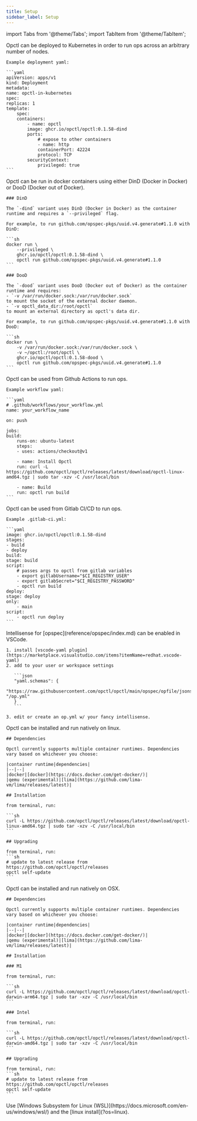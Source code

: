 ```yaml
---
title: Setup
sidebar_label: Setup
---
```

import Tabs from '@theme/Tabs';
import TabItem from '@theme/TabItem';

<Tabs queryString="os">  
  <TabItem value="kubernetes" label="Kubernetes">
    Opctl can be deployed to Kubernetes in order to run ops across an arbitrary number of nodes.

    Example deployment yaml:

    ```yaml
    apiVersion: apps/v1
    kind: Deployment
    metadata:
    name: opctl-in-kubernetes
    spec:
    replicas: 1
    template:
        spec:
        containers:
            - name: opctl
            image: ghcr.io/opctl/opctl:0.1.58-dind
            ports:
                # expose to other containers
                - name: http
                containerPort: 42224
                protocol: TCP
            securityContext:
                privileged: true
    ```
  </TabItem>
  <TabItem value="docker" label="Docker">
    Opctl can be run in docker containers using either DinD (Docker in Docker) or DooD (Docker out of Docker).

    ### DinD

    The `-dind` variant uses DinD (Docker in Docker) as the container runtime and requires a `--privileged` flag.

    For example, to run github.com/opspec-pkgs/uuid.v4.generate#1.1.0 with DinD:

    ```sh
    docker run \
        --privileged \
        ghcr.io/opctl/opctl:0.1.58-dind \
        opctl run github.com/opspec-pkgs/uuid.v4.generate#1.1.0
    ```

    ### DooD

    The `-dood` variant uses DooD (Docker out of Docker) as the container runtime and requires:
    - `-v /var/run/docker.sock:/var/run/docker.sock`
    to mount the socket of the external docker daemon.
    - `-v opctl_data_dir:/root/opctl`
    to mount an external directory as opctl's data dir.

    For example, to run github.com/opspec-pkgs/uuid.v4.generate#1.1.0 with DooD:

    ```sh
    docker run \
        -v /var/run/docker.sock:/var/run/docker.sock \
        -v ~/opctl:/root/opctl \
        ghcr.io/opctl/opctl:0.1.58-dood \
        opctl run github.com/opspec-pkgs/uuid.v4.generate#1.1.0
    ```
  </TabItem>
  <TabItem value="github" label="Github">
    Opctl can be used from Github Actions to run ops.

    Example workflow yaml:

    ```yaml
    # .github/workflows/your_workflow.yml
    name: your_workflow_name

    on: push

    jobs:
    build:
        runs-on: ubuntu-latest
        steps:
        - uses: actions/checkout@v1

        - name: Install Opctl
        run: curl -L https://github.com/opctl/opctl/releases/latest/download/opctl-linux-amd64.tgz | sudo tar -xzv -C /usr/local/bin
        
        - name: Build
        run: opctl run build
    ```
  </TabItem>
  <TabItem value="gitlab" label="Gitlab">
    Opctl can be used from Gitlab CI/CD to run ops.

    Example .gitlab-ci.yml:

    ```yaml
    image: ghcr.io/opctl/opctl:0.1.58-dind
    stages:
    - build
    - deploy
    build:
    stage: build
    script:
        # passes args to opctl from gitlab variables
        - export gitlabUsername="$CI_REGISTRY_USER"
        - export gitlabSecret="$CI_REGISTRY_PASSWORD"
        - opctl run build
    deploy:
    stage: deploy
    only:
        - main
    script:
        - opctl run deploy
    ```
  </TabItem>
  <TabItem value="vscode" label="VSCode">
    Intellisense for [opspec](reference/opspec/index.md) can be enabled in VSCode.

    1. install [vscode-yaml plugin](https://marketplace.visualstudio.com/items?itemName=redhat.vscode-yaml)
    2. add to your user or workspace settings
      
       ```json
       "yaml.schemas": {
         "https://raw.githubusercontent.com/opctl/opctl/main/opspec/opfile/jsonschema.json": "/op.yml"
       }
       ```

    3. edit or create an op.yml w/ your fancy intellisense.
  </TabItem>
  <TabItem value="linux" label="Linux">
    Opctl can be installed and run natively on linux.

    ## Dependencies

    Opctl currently supports multiple container runtimes. Dependencies vary based on whichever you choose:

    |container runtime|dependencies|
    |--|--|
    |docker|[docker](https://docs.docker.com/get-docker/)|
    |qemu (experimental)|[lima](https://github.com/lima-vm/lima/releases/latest)|

    ## Installation

    from terminal, run:

    ```sh
    curl -L https://github.com/opctl/opctl/releases/latest/download/opctl-linux-amd64.tgz | sudo tar -xzv -C /usr/local/bin
    ```

    ## Upgrading

    from terminal, run:
    ```sh
    # update to latest release from https://github.com/opctl/opctl/releases
    opctl self-update
    ```
  </TabItem>
  <TabItem value="osx" label="OSX">
    Opctl can be installed and run natively on OSX.

    ## Dependencies

    Opctl currently supports multiple container runtimes. Dependencies vary based on whichever you choose:

    |container runtime|dependencies|
    |--|--|
    |docker|[docker](https://docs.docker.com/get-docker/)|
    |qemu (experimental)|[lima](https://github.com/lima-vm/lima/releases/latest)|

    ## Installation

    ### M1

    from terminal, run:

    ```sh
    curl -L https://github.com/opctl/opctl/releases/latest/download/opctl-darwin-arm64.tgz | sudo tar -xzv -C /usr/local/bin
    ```

    ### Intel

    from terminal, run:

    ```sh
    curl -L https://github.com/opctl/opctl/releases/latest/download/opctl-darwin-amd64.tgz | sudo tar -xzv -C /usr/local/bin
    ```

    ## Upgrading

    from terminal, run:
    ```sh
    # update to latest release from https://github.com/opctl/opctl/releases
    opctl self-update
    ```
  </TabItem>
  <TabItem value="windows" label="Windows">
    Use [Windows Subsystem for Linux (WSL)](https://docs.microsoft.com/en-us/windows/wsl/) and the [linux install](?os=linux).
  </TabItem>
</Tabs>